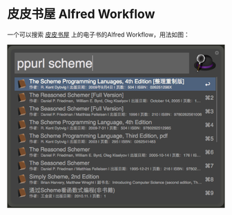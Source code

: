 皮皮书屋 Alfred Workflow
========================

一个可以搜索 [皮皮书屋](www.ppurl.com) 上的电子书的Alfred Workflow，用法如图：

![用法](screenshot.png)
